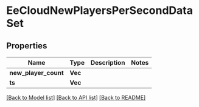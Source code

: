 # EeCloudNewPlayersPerSecondDataSet

## Properties

Name | Type | Description | Notes
------------ | ------------- | ------------- | -------------
**new_player_count** | **Vec<f64>** |  | 
**ts** | **Vec<i64>** |  | 

[[Back to Model list]](../README.md#documentation-for-models) [[Back to API list]](../README.md#documentation-for-api-endpoints) [[Back to README]](../README.md)


